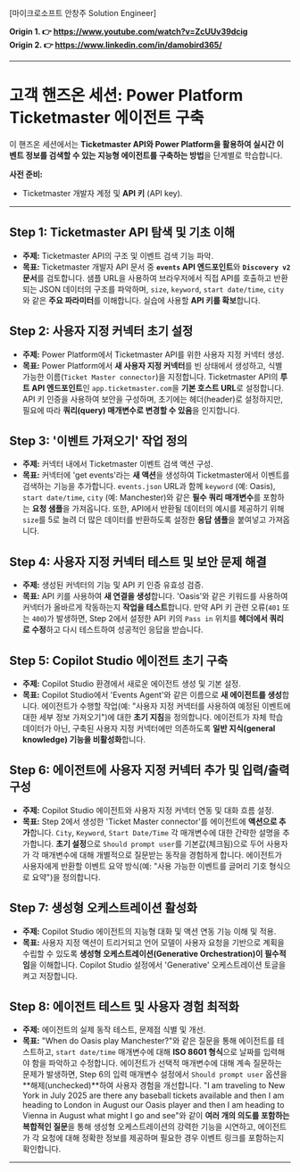 [마이크로소프트 안창주 Solution Engineer]

**Origin 1. 👉 https://www.youtube.com/watch?v=ZcUUv39dcig**   
**Origin 2. 👉 https://www.linkedin.com/in/damobird365/**

---

# 고객 핸즈온 세션: Power Platform Ticketmaster 에이전트 구축

이 핸즈온 세션에서는 **Ticketmaster API와 Power Platform을 활용하여 실시간 이벤트 정보를 검색할 수 있는 지능형 에이전트를 구축하는 방법**을 단계별로 학습합니다.

**사전 준비:**
*   Ticketmaster 개발자 계정 및 **API 키** (API key).

---

## Step 1: Ticketmaster API 탐색 및 기초 이해

*   **주제:** Ticketmaster API의 구조 및 이벤트 검색 기능 파악.
*   **목표:** Ticketmaster 개발자 API 문서 중 **`events` API 엔드포인트**와 **`Discovery v2` 문서**를 검토합니다. 샘플 URL을 사용하여 브라우저에서 직접 API를 호출하고 반환되는 JSON 데이터의 구조를 파악하며, `size`, `keyword`, `start date/time`, `city`와 같은 **주요 파라미터**를 이해합니다. 실습에 사용할 **API 키를 확보**합니다.

## Step 2: 사용자 지정 커넥터 초기 설정

*   **주제:** Power Platform에서 Ticketmaster API를 위한 사용자 지정 커넥터 생성.
*   **목표:** Power Platform에서 **새 사용자 지정 커넥터**를 빈 상태에서 생성하고, 식별 가능한 이름(`Ticket Master connector`)을 지정합니다. Ticketmaster API의 **루트 API 엔드포인트**인 `app.ticketmaster.com`을 **기본 호스트 URL**로 설정합니다. API 키 인증을 사용하여 보안을 구성하며, 초기에는 헤더(header)로 설정하지만, 필요에 따라 **쿼리(query) 매개변수로 변경할 수 있음**을 인지합니다.

## Step 3: '이벤트 가져오기' 작업 정의

*   **주제:** 커넥터 내에서 Ticketmaster 이벤트 검색 액션 구성.
*   **목표:** 커넥터에 'get events'라는 **새 액션**을 생성하여 Ticketmaster에서 이벤트를 검색하는 기능을 추가합니다. `events.json` URL과 함께 `keyword` (예: Oasis), `start date/time`, `city` (예: Manchester)와 같은 **필수 쿼리 매개변수**를 포함하는 **요청 샘플**을 가져옵니다. 또한, API에서 반환될 데이터의 예시를 제공하기 위해 `size`를 5로 늘려 더 많은 데이터를 반환하도록 설정한 **응답 샘플**을 붙여넣고 가져옵니다.

## Step 4: 사용자 지정 커넥터 테스트 및 보안 문제 해결

*   **주제:** 생성된 커넥터의 기능 및 API 키 인증 유효성 검증.
*   **목표:** API 키를 사용하여 **새 연결을 생성**합니다. 'Oasis'와 같은 키워드를 사용하여 커넥터가 올바르게 작동하는지 **작업을 테스트**합니다. 만약 API 키 관련 오류(`401` 또는 `400`)가 발생하면, Step 2에서 설정한 API 키의 `Pass in` 위치를 **헤더에서 쿼리로 수정**하고 다시 테스트하여 성공적인 응답을 받습니다.

## Step 5: Copilot Studio 에이전트 초기 구축

*   **주제:** Copilot Studio 환경에서 새로운 에이전트 생성 및 기본 설정.
*   **목표:** Copilot Studio에서 'Events Agent'와 같은 이름으로 **새 에이전트를 생성**합니다. 에이전트가 수행할 작업(예: "사용자 지정 커넥터를 사용하여 예정된 이벤트에 대한 세부 정보 가져오기")에 대한 **초기 지침**을 정의합니다. 에이전트가 자체 학습 데이터가 아닌, 구축된 사용자 지정 커넥터에만 의존하도록 **일반 지식(general knowledge) 기능을 비활성화**합니다.

## Step 6: 에이전트에 사용자 지정 커넥터 추가 및 입력/출력 구성

*   **주제:** Copilot Studio 에이전트와 사용자 지정 커넥터 연동 및 대화 흐름 설정.
*   **목표:** Step 2에서 생성한 'Ticket Master connector'를 에이전트에 **액션으로 추가**합니다. `City`, `Keyword`, `Start Date/Time` 각 매개변수에 대한 간략한 설명을 추가합니다. **초기 설정**으로 `Should prompt user`를 기본값(체크됨)으로 두어 사용자가 각 매개변수에 대해 개별적으로 질문받는 동작을 경험하게 합니다. 에이전트가 사용자에게 반환할 이벤트 요약 방식(예: "사용 가능한 이벤트를 글머리 기호 형식으로 요약")을 정의합니다.

## Step 7: 생성형 오케스트레이션 활성화

*   **주제:** Copilot Studio 에이전트의 지능형 대화 및 액션 연동 기능 이해 및 적용.
*   **목표:** 사용자 지정 액션이 트리거되고 언어 모델이 사용자 요청을 기반으로 계획을 수립할 수 있도록 **생성형 오케스트레이션(Generative Orchestration)이 필수적임**을 이해합니다. Copilot Studio 설정에서 'Generative' 오케스트레이션 토글을 켜고 저장합니다.

## Step 8: 에이전트 테스트 및 사용자 경험 최적화

*   **주제:** 에이전트의 실제 동작 테스트, 문제점 식별 및 개선.
*   **목표:** "When do Oasis play Manchester?"와 같은 질문을 통해 에이전트를 테스트하고, `start date/time` 매개변수에 대해 **ISO 8601 형식**으로 날짜를 입력해야 함을 파악하고 수정합니다. 에이전트가 선택적 매개변수에 대해 계속 질문하는 문제가 발생하면, Step 6의 입력 매개변수 설정에서 `Should prompt user` 옵션을 **해제(unchecked)**하여 사용자 경험을 개선합니다. "I am traveling to New York in July 2025 are there any baseball tickets available and then I am heading to London in August our Oasis player and then I am heading to Vienna in August what might I go and see"와 같이 **여러 개의 의도를 포함하는 복합적인 질문**을 통해 생성형 오케스트레이션의 강력한 기능을 시연하고, 에이전트가 각 요청에 대해 정확한 정보를 제공하며 필요한 경우 이벤트 링크를 포함하는지 확인합니다.

---
